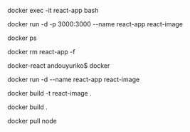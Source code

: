 

docker exec -it react-app bash

docker run -d -p 3000:3000 --name react-app react-image

docker ps

docker rm react-app -f

docker-react andouyuriko$ docker

docker run -d --name react-app react-image

docker build -t react-image .

docker build .

docker pull node